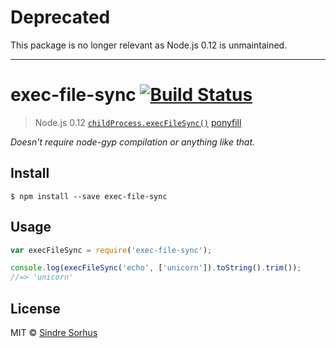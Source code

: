 # Deprecated

This package is no longer relevant as Node.js 0.12 is unmaintained.

---

# exec-file-sync [![Build Status](https://travis-ci.org/sindresorhus/exec-file-sync.svg?branch=master)](https://travis-ci.org/sindresorhus/exec-file-sync)

> Node.js 0.12 [`childProcess.execFileSync()`](https://nodejs.org/api/child_process.html#child_process_child_process_execfilesync_command_args_options) [ponyfill](https://ponyfill.com)

*Doesn't require node-gyp compilation or anything like that.*


## Install

```
$ npm install --save exec-file-sync
```


## Usage

```js
var execFileSync = require('exec-file-sync');

console.log(execFileSync('echo', ['unicorn']).toString().trim());
//=> 'unicorn'
```


## License

MIT © [Sindre Sorhus](http://sindresorhus.com)
